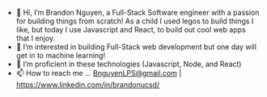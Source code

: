 - 👋 Hi, I’m Brandon Nguyen, a Full-Stack Software engineer with a passion for building things from scratch! As a child I used legos to build things I like, but today I use Javascript and React, to build out cool web apps that I enjoy. 
- 👀 I’m interested in building Full-Stack web development but one day will get in to machine learning!
- 🌱 I’m proficient in these technologies (Javascript, Node, and React) 
- 📫 How to reach me ... BnguyenLPS@gmail.com | https://www.linkedin.com/in/brandonucsd/ 




<!---
BrandonUCSD/BrandonUCSD is a ✨ special ✨ repository because its `README.md` (this file) appears on your GitHub profile.
You can click the Preview link to take a look at your changes.
--->
